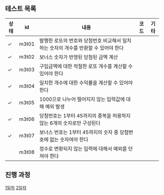 ## 테스트 목록

| 상태  | id                                        | 내용                                             | 코드                                                                                                                                                        |기타|
|-----|-------------------------------------------|------------------------------------------------|-----------------------------------------------------------------------------------------------------------------------------------------------------------|---|
| ✓   | m3t01 | 발행한 로또의 번호와 당첨번호 비교해서 일치하는 숫자의 개수를 반환할 수 있어야 한다 | []()||
| ✓   | m3t02 | 보너스 숫자가 반영된 당첨된 금액 계산                          | []()||
| ✓   | m3t03 | 구입금액에 대한 적절한 로또 개수를 계산할 수 있어야 한다               | []()||
| ✓   | m3t04 | 일치한 개수에 대한 수익률을 계산할 수 있어야 한다                   | []()  ||
| ✓   | m3t05 | 1000으로 나누어 떨어지지 않는 입력값에 대해 예외 발생               | []()  ||
| ✓   | m3t06 | 당첨번호는 1부터 45까지의 중복을 허용하지 않는 6개의 숫자로만 구성된다      | []()  ||
| ✓   | m3t07 | 보너스 번호는 1부터 45까지의 숫자 중 당첨번호에 없는 숫자여야 한다        | []()  ||
|     | m3t08 | 정수로 변환되지 않는 입력에 대해서 예외를 던져야 한다                 | []()  ||

## 진행 과정
[1일차](https://mingeun2154.github.io/wooteco/3rd-mission-1/)
[2일차](https://mingeun2154.github.io/wooteco/3rd-mission-2/)
